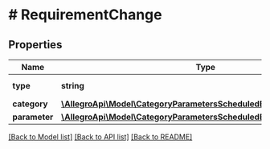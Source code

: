 # # RequirementChange

## Properties

Name | Type | Description | Notes
------------ | ------------- | ------------- | -------------
**type** | **string** |  | [optional] [default to 'REQUIREMENT_CHANGE']
**category** | [**\AllegroApi\Model\CategoryParametersScheduledBaseChangeCategory**](CategoryParametersScheduledBaseChangeCategory.md) |  |
**parameter** | [**\AllegroApi\Model\CategoryParametersScheduledBaseChangeParameter**](CategoryParametersScheduledBaseChangeParameter.md) |  |

[[Back to Model list]](../../README.md#models) [[Back to API list]](../../README.md#endpoints) [[Back to README]](../../README.md)

